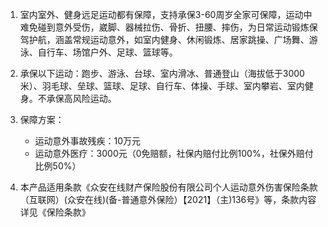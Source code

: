 1. 室内室外、健身远足运动都有保障，支持承保3-60周岁全家可保障，运动中难免碰到意外受伤，崴脚、器械拉伤、骨折、扭腰、摔伤，为日常运动锻炼保驾护航，涵盖常规运动意外，如室内健身、休闲锻炼、居家跳操、广场舞、游泳、自行车、场馆户外、足球、篮球等。

2. 承保以下运动：跑步、游泳、台球、室内滑冰、普通登山（海拔低于3000米）、羽毛球、垒球、篮球、足球、自行车、体操、手球、室内攀岩、室内健身。不承保高风险运动。

3. 保障方案：
   - 运动意外事故残疾：10万元
   - 运动意外医疗：3000元（0免赔额，社保内赔付比例100%，社保外赔付比例50%）

4. 本产品适用条款《众安在线财产保险股份有限公司个人运动意外伤害保险条款（互联网）(众安在线)(备-普通意外保险）【2021】（主)136号》等，条款内容详见《保险条款》